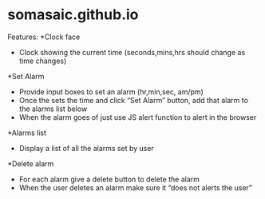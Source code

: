 # somasaic.github.io
Features:
*Clock face
- Clock showing the current time (seconds,mins,hrs should change as time changes)

*Set Alarm
- Provide input boxes to set an alarm (hr,min,sec, am/pm)
- Once the sets the time and click “Set Alarm” button, add that alarm to the alarms list below
- When the alarm goes of just use JS alert function to alert in the browser

*Alarms list
- Display a list of all the alarms set by user

*Delete alarm
- For each alarm give a delete button to delete the alarm
- When the user deletes an alarm make sure it “does not alerts the user”
